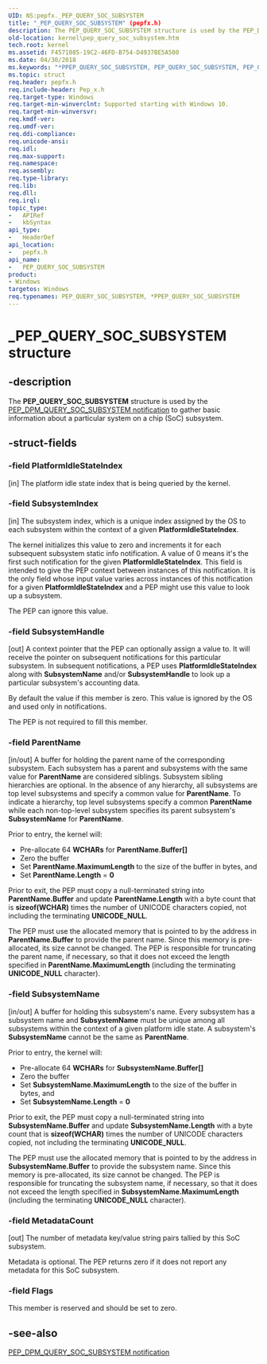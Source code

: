```yaml
---
UID: NS:pepfx._PEP_QUERY_SOC_SUBSYSTEM
title: "_PEP_QUERY_SOC_SUBSYSTEM" (pepfx.h)
description: The PEP_QUERY_SOC_SUBSYSTEM structure is used by the PEP_DPM_QUERY_SOC_SUBSYSTEM notification to gather basic information about a particular system on a chip (SoC) subsystem.
old-location: kernel\pep_query_soc_subsystem.htm
tech.root: kernel
ms.assetid: F4571085-19C2-46FD-B754-D4937BE5A500
ms.date: 04/30/2018
ms.keywords: "*PPEP_QUERY_SOC_SUBSYSTEM, PEP_QUERY_SOC_SUBSYSTEM, PEP_QUERY_SOC_SUBSYSTEM structure [Kernel-Mode Driver Architecture], PPEP_QUERY_SOC_SUBSYSTEM, PPEP_QUERY_SOC_SUBSYSTEM structure pointer [Kernel-Mode Driver Architecture], _PEP_QUERY_SOC_SUBSYSTEM, kernel.pep_query_soc_subsystem, pepfx/PEP_QUERY_SOC_SUBSYSTEM, pepfx/PPEP_QUERY_SOC_SUBSYSTEM"
ms.topic: struct
req.header: pepfx.h
req.include-header: Pep_x.h
req.target-type: Windows
req.target-min-winverclnt: Supported starting with Windows 10.
req.target-min-winversvr: 
req.kmdf-ver: 
req.umdf-ver: 
req.ddi-compliance: 
req.unicode-ansi: 
req.idl: 
req.max-support: 
req.namespace: 
req.assembly: 
req.type-library: 
req.lib: 
req.dll: 
req.irql: 
topic_type:
-	APIRef
-	kbSyntax
api_type:
-	HeaderDef
api_location:
-	pepfx.h
api_name:
-	PEP_QUERY_SOC_SUBSYSTEM
product:
- Windows
targetos: Windows
req.typenames: PEP_QUERY_SOC_SUBSYSTEM, *PPEP_QUERY_SOC_SUBSYSTEM
---
```


# _PEP_QUERY_SOC_SUBSYSTEM structure


## -description


The <b>PEP_QUERY_SOC_SUBSYSTEM</b> structure is used by the <a href="https://msdn.microsoft.com/library/windows/hardware/mt186731">PEP_DPM_QUERY_SOC_SUBSYSTEM notification</a> to gather basic information about a particular system on a chip (SoC) subsystem.


## -struct-fields




### -field PlatformIdleStateIndex

[in] The platform idle state index that is being queried by the kernel.


### -field SubsystemIndex

[in] The subsystem index, which is a unique index assigned by the OS to each subsystem within the context of a given <b>PlatformIdleStateIndex</b>. 

The kernel initializes this value to zero and increments it for each subsequent subsystem static info notification.  A value of 0 means it's the first such notification for the given <b>PlatformIdleStateIndex</b>.  This field is intended to give the PEP context between instances of this notification.  It is the only field whose input value varies across instances of this notification for a given <b>PlatformIdleStateIndex</b> and a PEP might use this value to look up a subsystem.  

The  PEP can ignore this value.  


### -field SubsystemHandle

[out] A context pointer that the PEP can optionally assign a value to. It will receive the pointer on subsequent notifications for this particular subsystem.  In subsequent notifications, a PEP uses <b>PlatformIdleStateIndex</b> along with <b>SubsystemName</b> and/or <b>SubsystemHandle</b> to look up a particular subsystem's accounting data. 

By default the value if this member is zero.  This value is ignored by the OS and used only in notifications.  

The PEP is not required to fill  this member.


### -field ParentName

[in/out]  A buffer for holding the parent name of the corresponding subsystem.  Each  subsystem has a parent and subsystems with the same value for <b>ParentName</b> are considered siblings.  Subsystem sibling hierarchies are optional.  In the absence of any hierarchy, all subsystems are top level subsystems and specify a common value for <b>ParentName</b>.  To indicate a hierarchy, top level subsystems specify a common <b>ParentName</b> while each non-top-level subsystem specifies its parent subsystem's <b>SubsystemName</b> for <b>ParentName</b>.  



Prior to entry, the kernel will:

<ul>
<li>Pre-allocate 64 <b>WCHARs</b> for <b>ParentName.Buffer[]</b></li>
<li>Zero the buffer </li>
<li>Set <b>ParentName.MaximumLength</b> to the size of the buffer in bytes, and </li>
<li>Set <b>ParentName.Length</b> = <b>0</b></li>
</ul>
 Prior to  exit, the PEP must copy a null-terminated string into <b>ParentName.Buffer</b> and update <b>ParentName.Length</b> with a byte count that is <b>sizeof(WCHAR)</b> times the number of UNICODE characters copied, not including the terminating <b>UNICODE_NULL</b>.  

The PEP must use the allocated memory that is pointed to by the address in <b>ParentName.Buffer</b> to provide the parent name. 
Since this memory is pre-allocated, its size cannot be changed. The PEP is responsible for truncating the parent name, if necessary, so that it does not exceed the length specified in <b>ParentName.MaximumLength</b> (including the terminating <b>UNICODE_NULL</b> character).


### -field SubsystemName

[in/out] A buffer for holding this subsystem's name.  Every subsystem has a subsystem name and <b>SubsystemName</b> must be unique among all subsystems within the context of a given platform idle state.  A subsystem's <b>SubsystemName</b> cannot be the same as <b>ParentName</b>.



Prior to entry, the kernel will:

<ul>
<li>Pre-allocate 64 <b>WCHARs</b> for <b>SubsystemName.Buffer[]</b></li>
<li>Zero the buffer </li>
<li>Set <b>SubsystemName.MaximumLength</b> to the size of the buffer in bytes, and </li>
<li>Set <b>SubsystemName.Length</b> = <b>0</b></li>
</ul>
Prior to exit, the PEP must copy a null-terminated string into <b>SubsystemName.Buffer</b> and update <b>SubsystemName.Length</b> with a byte count that is <b>sizeof(WCHAR)</b> times the number of UNICODE characters copied, not including the terminating <b>UNICODE_NULL</b>.  

The PEP must use the allocated memory that is pointed to by the address in <b>SubsystemName.Buffer</b> to provide the subsystem name. 
Since this memory is pre-allocated, its size cannot be changed. The PEP is responsible for truncating the subsystem name, if necessary, so that it does not exceed the length specified in <b>SubsystemName.MaximumLength</b> (including the terminating <b>UNICODE_NULL</b> character).


### -field MetadataCount

[out] The number of metadata key/value string pairs tallied by this SoC subsystem.  

Metadata is optional.  The PEP returns zero if it does not report any metadata for this SoC subsystem.


### -field Flags

This member is reserved and should be set to zero.


## -see-also




<a href="https://msdn.microsoft.com/library/windows/hardware/mt186731">PEP_DPM_QUERY_SOC_SUBSYSTEM notification</a>
 

 

